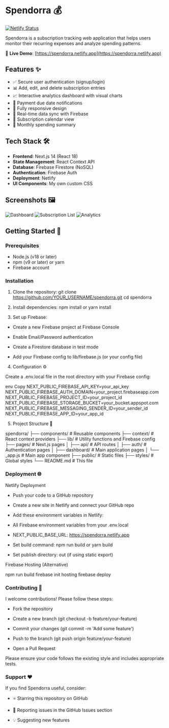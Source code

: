# Spendorra 💰

[![Netlify Status](https://api.netlify.com/api/v1/badges/fd00eeb5-905a-4dc8-b9f1-978254a948ed/deploy-status)](https://app.netlify.com/sites/spendorra/deploys)

Spendorra is a subscription tracking web application that helps users monitor their recurring expenses and analyze spending patterns.

🔗 **Live Demo**: [https://spendorra.netlify.app](https://spendorra.netlify.app)

## Features ✨

- ✅ Secure user authentication (signup/login)
- 📊 Add, edit, and delete subscription entries
- 📈 Interactive analytics dashboard with visual charts
- 🔔 Payment due date notifications
- 📱 Fully responsive design
- 🔄 Real-time data sync with Firebase
- 📅 Subscription calendar view
- 💸 Monthly spending summary

## Tech Stack 🛠️

- **Frontend**: Next.js 14 (React 18)
- **State Management**: React Context API
- **Database**: Firebase Firestore (NoSQL)
- **Authentication**: Firebase Auth
- **Deployment**: Netlify
- **UI Components**: My own custom CSS

## Screenshots 🖼️

![Dashboard](https://via.placeholder.com/800x400?text=Spendorra+Dashboard)
![Subscription List](https://via.placeholder.com/800x400?text=Subscription+List)
![Analytics](https://via.placeholder.com/800x400?text=Analytics+Dashboard)

## Getting Started 🚀

### Prerequisites

- Node.js (v18 or later)
- npm (v9 or later) or yarn
- Firebase account

### Installation

1. Clone the repository:
git clone https://github.com/YOUR_USERNAME/spendorra.git
cd spendorra

2. Install dependencies:
npm install
 or
yarn install

3. Set up Firebase:
- Create a new Firebase project at Firebase Console

- Enable Email/Password authentication

- Create a Firestore database in test mode

- Add your Firebase config to lib/firebase.js (or your config file)

4. Configuration ⚙️

Create a .env.local file in the root directory with your Firebase config:

env
Copy
NEXT_PUBLIC_FIREBASE_API_KEY=your_api_key
NEXT_PUBLIC_FIREBASE_AUTH_DOMAIN=your_project.firebaseapp.com
NEXT_PUBLIC_FIREBASE_PROJECT_ID=your_project_id
NEXT_PUBLIC_FIREBASE_STORAGE_BUCKET=your_bucket.appspot.com
NEXT_PUBLIC_FIREBASE_MESSAGING_SENDER_ID=your_sender_id
NEXT_PUBLIC_FIREBASE_APP_ID=your_app_id

5. Project Structure 📂

spendorra/
├── components/       # Reusable components
├── context/          # React context providers
├── lib/              # Utility functions and Firebase config
├── pages/            # Next.js pages
│   ├── api/          # API routes
│   ├── auth/         # Authentication pages
│   ├── dashboard/    # Main application pages
│   └── _app.js       # Main app component
├── public/           # Static files
├── styles/           # Global styles
└── README.md         # This file

### Deployment 🌐

Netlify Deployment

- Push your code to a GitHub repository

- Create a new site in Netlify and connect your GitHub repo

- Add these environment variables in Netlify:

- All Firebase environment variables from your .env.local

- NEXT_PUBLIC_BASE_URL: https://spendorra.netlify.app

- Set build command: npm run build or yarn build

- Set publish directory: out (if using static export)

Firebase Hosting (Alternative)

npm run build
firebase init hosting
firebase deploy


### Contributing 🤝
I welcome contributions! Please follow these steps:

- Fork the repository

- Create a new branch (git checkout -b feature/your-feature)

- Commit your changes (git commit -m 'Add some feature')

- Push to the branch (git push origin feature/your-feature)

- Open a Pull Request

Please ensure your code follows the existing style and includes appropriate tests.

### Support ❤️
If you find Spendorra useful, consider:

- ⭐ Starring this repository on GitHub

- 🐛 Reporting issues in the GitHub Issues section

- 💡 Suggesting new features